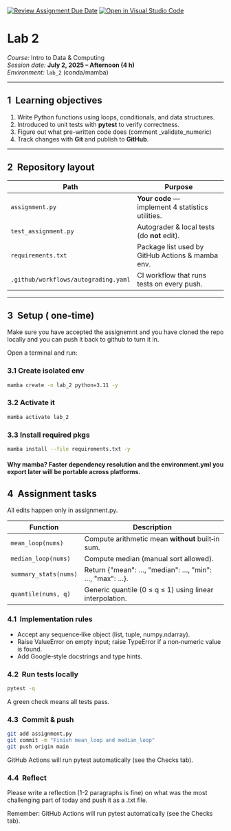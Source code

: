 [![Review Assignment Due Date](https://classroom.github.com/assets/deadline-readme-button-22041afd0340ce965d47ae6ef1cefeee28c7c493a6346c4f15d667ab976d596c.svg)](https://classroom.github.com/a/Sfeyt03D)
[![Open in Visual Studio Code](https://classroom.github.com/assets/open-in-vscode-2e0aaae1b6195c2367325f4f02e2d04e9abb55f0b24a779b69b11b9e10269abc.svg)](https://classroom.github.com/online_ide?assignment_repo_id=19886168&assignment_repo_type=AssignmentRepo)
# Lab 2

*Course:* Intro to Data & Computing  
*Session date:* **July 2, 2025 – Afternoon (4 h)**  
*Environment:* `lab_2` (conda/mamba)

---

## 1  Learning objectives

1. Write Python functions using loops, conditionals, and data structures.
2. Introduced to unit tests with **pytest** to verify correctness.
3. Figure out what pre-written code does (comment _validate_numeric)
4. Track changes with **Git** and publish to **GitHub**. 

---

## 2  Repository layout

| Path | Purpose |
|------|---------|
| `assignment.py` | **Your code** — implement 4 statistics utilities. |
| `test_assignment.py` | Autograder & local tests (do **not** edit). |
| `requirements.txt` | Package list used by GitHub Actions & mamba env. |
| `.github/workflows/autograding.yaml` | CI workflow that runs tests on every push. |

---

## 3  Setup ( one‑time)

Make sure you have accepted the assignemnt and you have cloned the repo locally and you can push it back to github to turn it in. 

Open a terminal and run:

### 3.1 Create isolated env
```bash
mamba create -n lab_2 python=3.11 -y
```

### 3.2 Activate it
```bash
mamba activate lab_2
```
### 3.3 Install required pkgs
```bash
mamba install --file requirements.txt -y
```
#### Why mamba? Faster dependency resolution and the environment.yml you export later will be portable across platforms.


## 4  Assignment tasks

All edits happen only in assignment.py.

| Function | Description |
|------|---------|
| `mean_loop(nums)` | Compute arithmetic mean **without** built‑in sum. |
| `median_loop(nums)` | Compute median (manual sort allowed). |
| `summary_stats(nums)` | Return {"mean": …, "median": …, "min": …, "max": …}. |
| `quantile(nums, q)` | Generic quantile (0 ≤ q ≤ 1) using linear interpolation. |


### 4.1  Implementation rules

- Accept any sequence‑like object (list, tuple, numpy.ndarray).
- Raise ValueError on empty input; raise TypeError if a non‑numeric value is found.
- Add Google‑style docstrings and type hints.

### 4.2  Run tests locally

```bash
pytest -q
```
A green check means all tests pass.

###  4.3  Commit & push
```bash
git add assignment.py
git commit -m "Finish mean_loop and median_loop"
git push origin main
```
GitHub Actions will run pytest automatically (see the Checks tab).

###  4.4  Reflect

Please write a reflection (1-2 paragraphs is fine) on what was the most challenging part of today and push it as a .txt file. 

Remember: GitHub Actions will run pytest automatically (see the Checks tab).
